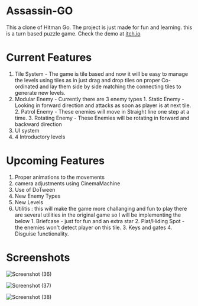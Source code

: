 # Assassin-GO
This a clone of Hitman Go. The project is just made for fun and learning. this is a turn based puzzle game. Check the demo at [itch.io](https://wolfstreak.itch.io/assassin-go)
# Current Features
1. Tile System - The game is tile based and now it will be easy to manage the levels using tiles as in just drag and drop tiles on proper Co-ordinated and lay them side by side matching the connecting tiles to generate new levels.
2. Modular Enemy - Currently there are 3 enemy types
          1. Static Enemy - Looking in forward direction and attacks as soon as player is at next tile.
          2. Patrol Enemy - These enemies will move in Straight line one step at a time.
          3. Rotating Enemy - These Enemies will be rotating in forward and backward direction
3. UI system
4. 4 Introductory levels

# Upcoming Features
1. Proper animations to the movements
2. camera adjustments using CinemaMachine
3. Use of DoTween
4. New Enemy Types
5. New Levels
6. Utilitis : this will make the game more challanging and fun to play
        there are several utilities in the original game so I will be implementing the below
        1. Briefcase - just for fun and an extra star
        2. Plat/Hiding Spot - the enemies won't detect player on this tile.
        3. Keys and gates
        4. Disguise functionality.
# Screenshots
![Screenshot (36)](https://user-images.githubusercontent.com/108297565/233934513-568bd0f5-ae37-4c7a-b5eb-bc4a945e8879.png)

![Screenshot (37)](https://user-images.githubusercontent.com/108297565/233934528-858407c8-84d1-4198-87ad-7b87b0638a81.png)

![Screenshot (38)](https://user-images.githubusercontent.com/108297565/233934544-342554a2-ec55-4cd5-b8a9-4108c49dba90.png)
